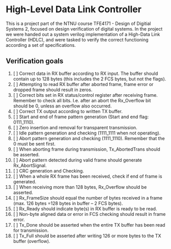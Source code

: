 # High-Level Data Link Controller

This is a project part of the NTNU course TFE4171 - Design of Digitial Systems 2, focused on design verification of digital systems. In the project we were handed out a system verilog implementation of a High-Data Link Controller (HDLC), and were tasked to verify the correct functioning according a set of specifications.

## Verification goals

1. [ ] Correct data in RX buffer according to RX input. The buffer should contain up to 128 bytes (this includes the 2 FCS bytes, but not the flags).
2. [ ] Attempting to read RX buffer after aborted frame, frame error or dropped frame should result
in zeros.
3. [ ] Correct bits set in RX status/control register after receiving frame. Remember to check all bits.
I.e. after an abort the Rx_Overflow bit should be 0, unless an overflow also occurred.
4. [ ] Correct TX output according to written TX buffer.
5. [ ] Start and end of frame pattern generation (Start and end flag: 0111_1110).
6. [ ] Zero insertion and removal for transparent transmission.
7. [ ] Idle pattern generation and checking (1111_1111 when not operating).
8. [ ] Abort pattern generation and checking (1111_1110). Remember that the 0 must be sent first.
9. [ ] When aborting frame during transmission, Tx_AbortedTrans should be asserted.
10. [ ] Abort pattern detected during valid frame should generate Rx_AbortSignal.
11. [ ] CRC generation and Checking.
12. [ ] When a whole RX frame has been received, check if end of frame is generated.
13. [ ] When receiving more than 128 bytes, Rx_Overflow should be asserted.
14. [ ] Rx_FrameSize should equal the number of bytes received in a frame (max. 126 bytes =128 bytes in buffer – 2 FCS bytes).
15. [ ] Rx_Ready should indicate byte(s) in RX buffer is ready to be read.
16. [ ] Non-byte aligned data or error in FCS checking should result in frame error.
17. [ ] Tx_Done should be asserted when the entire TX buffer has been read for transmission.
18. [ ] Tx_Full should be asserted after writing 126 or more bytes to the TX buffer (overflow).
